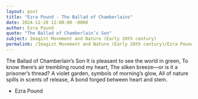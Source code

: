 ```yaml
---
layout: post
title: "Ezra Pound - The Ballad of Chamberlains"
date: 2024-12-28 12:00:00 -0000
author: Ezra Pound
quote: "The Ballad of Chamberlain’s Son"
subject: Imagist Movement and Nature (Early 20th century)
permalink: /Imagist Movement and Nature (Early 20th century)/Ezra Pound/Ezra Pound - The Ballad of Chamberlains
---
```


The Ballad of Chamberlain’s Son
It is pleasant to see the world in green,
To know there’s air trembling round my heart,
The silken breeze—or is it a prisoner’s thread?
A violet garden, symbols of morning’s glow,
All of nature spills in scents of release,
A bond forged between heart and stem.

- Ezra Pound
